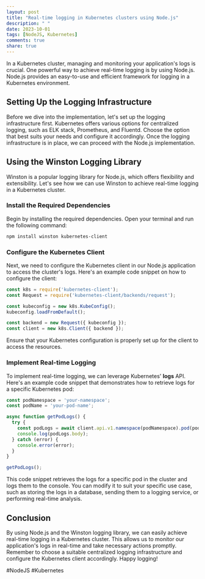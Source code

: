 ```yaml
---
layout: post
title: "Real-time logging in Kubernetes clusters using Node.js"
description: " "
date: 2023-10-01
tags: [NodeJS, Kubernetes]
comments: true
share: true
---
```


In a Kubernetes cluster, managing and monitoring your application's logs is crucial. One powerful way to achieve real-time logging is by using Node.js. Node.js provides an easy-to-use and efficient framework for logging in a Kubernetes environment.

## Setting Up the Logging Infrastructure

Before we dive into the implementation, let's set up the logging infrastructure first. Kubernetes offers various options for centralized logging, such as ELK stack, Prometheus, and Fluentd. Choose the option that best suits your needs and configure it accordingly. Once the logging infrastructure is in place, we can proceed with the Node.js implementation.

## Using the Winston Logging Library

Winston is a popular logging library for Node.js, which offers flexibility and extensibility. Let's see how we can use Winston to achieve real-time logging in a Kubernetes cluster.

### Install the Required Dependencies

Begin by installing the required dependencies. Open your terminal and run the following command:

```bash
npm install winston kubernetes-client
```

### Configure the Kubernetes Client

Next, we need to configure the Kubernetes client in our Node.js application to access the cluster's logs. Here's an example code snippet on how to configure the client:

```javascript
const k8s = require('kubernetes-client');
const Request = require('kubernetes-client/backends/request');

const kubeconfig = new k8s.KubeConfig();
kubeconfig.loadFromDefault();

const backend = new Request({ kubeconfig });
const client = new k8s.Client({ backend });
```

Ensure that your Kubernetes configuration is properly set up for the client to access the resources.

### Implement Real-time Logging

To implement real-time logging, we can leverage Kubernetes' **logs** API. Here's an example code snippet that demonstrates how to retrieve logs for a specific Kubernetes pod:

```javascript
const podNamespace = 'your-namespace';
const podName = 'your-pod-name';

async function getPodLogs() {
  try {
    const podLogs = await client.api.v1.namespace(podNamespace).pod(podName).log.get();
    console.log(podLogs.body);
  } catch (error) {
    console.error(error);
  }
}

getPodLogs();
```

This code snippet retrieves the logs for a specific pod in the cluster and logs them to the console. You can modify it to suit your specific use case, such as storing the logs in a database, sending them to a logging service, or performing real-time analysis.

## Conclusion

By using Node.js and the Winston logging library, we can easily achieve real-time logging in a Kubernetes cluster. This allows us to monitor our application's logs in real-time and take necessary actions promptly. Remember to choose a suitable centralized logging infrastructure and configure the Kubernetes client accordingly. Happy logging!

\#NodeJS #Kubernetes